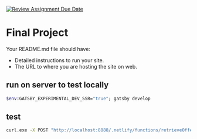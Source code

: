 [![Review Assignment Due Date](https://classroom.github.com/assets/deadline-readme-button-24ddc0f5d75046c5622901739e7c5dd533143b0c8e959d652212380cedb1ea36.svg)](https://classroom.github.com/a/NGGI9_Zk)
# Final Project

Your README.md file should have:

- Detailed instructions to run your site.
- The URL to where you are hosting the site on web.



## run on server to test locally 
```bash
$env:GATSBY_EXPERIMENTAL_DEV_SSR="true"; gatsby develop
```

## test
```bash
curl.exe -X POST "http://localhost:8888/.netlify/functions/retrieveOffer" -H "Content-Type: application/json" -d '{\"peerId\": \"your-peer-id\"}'
```